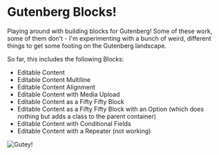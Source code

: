 # Gutenberg Blocks!
Playing around with building blocks for Gutenberg!  Some of these work, some of them don't - I'm experimenting with a bunch of weird, different things to get some footing on the Gutenberg landscape.

So far, this includes the following Blocks:
- Editable Content
- Editable Content Multiline
- Editable Content Alignment
- Editable Content with Media Upload
- Editable Content as a Fifty Fifty Block
- Editable Content as a Fifty Fifty Block with an Option (which does nothing but adds a class to the parent container)
- Editable Content with Conditional Fields
- Editable Content with a Repeater (not working)

![Gutey!](https://media.giphy.com/media/IMHmu4ZNHvLH2/giphy.gif)
